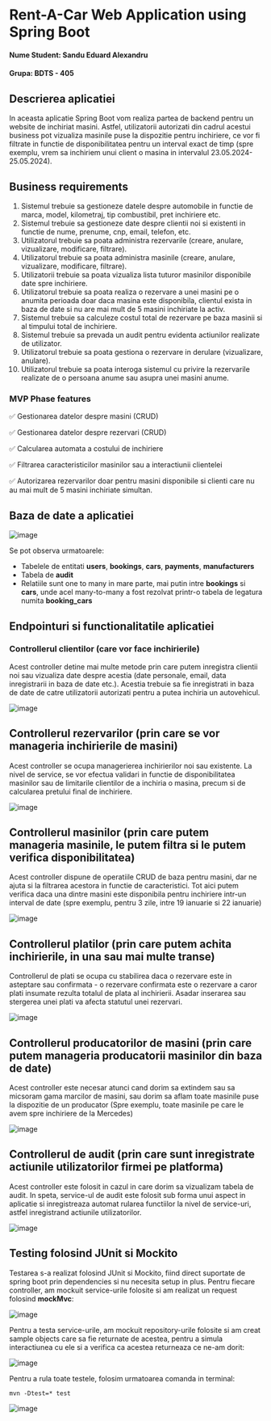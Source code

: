 # Rent-A-Car Web Application using Spring Boot

#### Nume Student: Sandu Eduard Alexandru 
#### Grupa: BDTS - 405

## Descrierea aplicatiei

In aceasta aplicatie Spring Boot vom realiza partea de backend pentru un website de inchiriat masini.
Astfel, utilizatorii autorizati din cadrul acestui business pot vizualiza masinile puse la dispozitie pentru inchiriere, ce vor fi filtrate in functie de disponibilitatea pentru un interval exact de timp (spre exemplu, vrem sa inchiriem unui client o masina in intervalul 23.05.2024-25.05.2024).

## Business requirements

1. Sistemul trebuie sa gestioneze datele despre automobile in functie de marca, model, kilometraj, tip combustibil, pret inchiriere etc.
2. Sistemul trebuie sa gestioneze date despre clientii noi si existenti in functie de nume, prenume, cnp, email, telefon, etc.
3. Utilizatorul trebuie sa poata administra rezervarile (creare, anulare, vizualizare, modificare, filtrare).
4. Utilizatorul trebuie sa poata administra masinile (creare, anulare, vizualizare, modificare, filtrare).
5. Utilizatorii trebuie sa poata vizualiza lista tuturor masinilor disponibile date spre inchiriere.
6. Utilizatorul trebuie sa poata realiza o rezervare a unei masini pe o anumita perioada doar daca masina este disponibila, clientul exista in baza de date si nu are mai mult de 5 masini inchiriate la activ.
7. Sistemul trebuie sa calculeze costul total de rezervare pe baza masinii si al timpului total de inchiriere.
8. Sistemul trebuie sa prevada un audit pentru evidenta actiunilor realizate de utilizator.
9. Utilizatorul trebuie sa poata gestiona o rezervare in derulare (vizualizare, anulare).
10. Utilizatorul trebuie sa poata interoga sistemul cu privire la rezervarile realizate de o persoana anume sau asupra unei masini anume.

### MVP Phase features

✅ Gestionarea datelor despre masini (CRUD)

✅ Gestionarea datelor despre rezervari (CRUD)

✅ Calcularea automata a costului de inchiriere

✅ Filtrarea caracteristicilor masinilor sau a interactiunii clientelei

✅ Autorizarea rezervarilor doar pentru masini disponibile si clienti care nu au mai mult de 5 masini inchiriate simultan.

## Baza de date a aplicatiei

![image](https://github.com/user-attachments/assets/ec713199-545c-4e52-8f0f-1b9ea1fddf43)

Se pot observa urmatoarele:

- Tabelele de entitati **users**, **bookings**, **cars**, **payments**, **manufacturers**
- Tabela de **audit**
- Relatiile sunt one to many in mare parte, mai putin intre **bookings** si **cars**, unde acel many-to-many a fost rezolvat printr-o tabela de legatura numita **booking_cars**

## Endpointuri si functionalitatile aplicatiei 

### Controllerul clientilor (care vor face inchirierile)

Acest controller detine mai multe metode prin care putem inregistra clientii noi sau vizualiza date despre acestia (date personale, email, data inregistrarii in baza de date etc.). Acestia trebuie sa fie inregistrati in baza de date de catre utilizatorii autorizati pentru a putea inchiria un autovehicul.

![image](https://github.com/user-attachments/assets/9d9e982b-e02a-418e-a4fc-248dc10c939e)

## Controllerul rezervarilor (prin care se vor manageria inchirierile de masini)

Acest controller se ocupa managerierea inchirierilor noi sau existente. La nivel de service, se vor efectua validari in functie de disponibilitatea masinilor sau de limitarile clientilor de a inchiria o masina, precum si de calcularea pretului final de inchiriere.

![image](https://github.com/user-attachments/assets/c438f717-b44c-4f8a-aa40-56f132da22c9)

## Controllerul masinilor (prin care putem manageria masinile, le putem filtra si le putem verifica disponibilitatea)

Acest controller dispune de operatiile CRUD de baza pentru masini, dar ne ajuta si la filtrarea acestora in functie de caracteristici. Tot aici putem verifica daca una dintre masini este disponibila pentru inchiriere intr-un interval de date (spre exemplu, pentru 3 zile, intre 19 ianuarie si 22 ianuarie)

![image](https://github.com/user-attachments/assets/f5d4c7b3-2003-4082-bdb7-5351b1b0d2fc)

## Controllerul platilor (prin care putem achita inchirierile, in una sau mai multe transe)

Controllerul de plati se ocupa cu stabilirea daca o rezervare este in asteptare sau confirmata - o rezervare confirmata este o rezervare a caror plati insumate rezulta totalul de plata al inchirierii. Asadar inserarea sau stergerea unei plati va afecta statutul unei rezervari.

![image](https://github.com/user-attachments/assets/dc509b49-6366-4031-94b6-dc22ee4b67b5)

## Controllerul producatorilor de masini (prin care putem manageria producatorii masinilor din baza de date)

Acest controller este necesar atunci cand dorim sa extindem sau sa micsoram gama marcilor de masini, sau dorim sa aflam toate masinile puse la dispozitie de un producator (Spre exemplu, toate masinile pe care le avem spre inchiriere de la Mercedes)

![image](https://github.com/user-attachments/assets/302fb590-628b-47f1-8b90-6686a816e515)

## Controllerul de audit (prin care sunt inregistrate actiunile utilizatorilor firmei pe platforma)

Acest controller este folosit in cazul in care dorim sa vizualizam tabela de audit. In speta, service-ul de audit este folosit sub forma unui aspect in aplicatie si inregistreaza automat rularea functiilor la nivel de service-uri, astfel inregistrand actiunile utilizatorilor.

![image](https://github.com/user-attachments/assets/f7b6f92b-303f-45d9-b6c0-4d07e12f7938)

## Testing folosind JUnit si Mockito

Testarea s-a realizat folosind JUnit si Mockito, fiind direct suportate de spring boot prin dependencies si nu necesita setup in plus. Pentru fiecare controller, am mockuit service-urile folosite si am realizat un request folosind **mockMvc**:

![image](https://github.com/user-attachments/assets/9d538763-07de-48b2-887c-116b2c88131e)

Pentru a testa service-urile, am mockuit repository-urile folosite si am creat sample objects care sa fie returnate de acestea, pentru a simula interactiunea cu ele si a verifica ca acestea returneaza ce ne-am dorit:

![image](https://github.com/user-attachments/assets/77c88369-1b67-4126-9161-dbb92877da03)

Pentru a rula toate testele, folosim urmatoarea comanda in terminal:

```
mvn -Dtest=* test
```

![image](https://github.com/user-attachments/assets/fb78eccd-b744-401b-90e4-ebbe955bb485)

